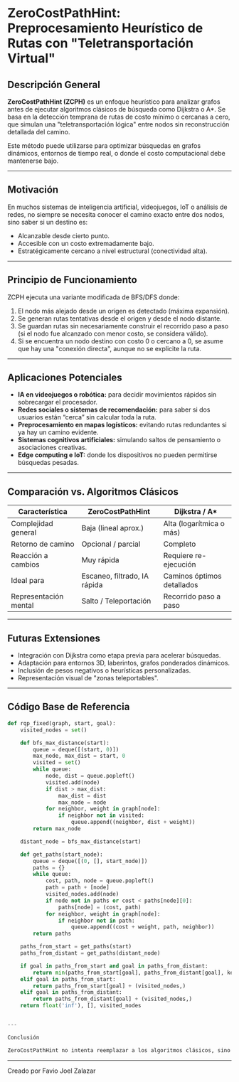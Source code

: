 # ZeroCostPathHint: Preprocesamiento Heurístico de Rutas con "Teletransportación Virtual"

## Descripción General

**ZeroCostPathHint (ZCPH)** es un enfoque heurístico para analizar grafos antes de ejecutar algoritmos clásicos de búsqueda como Dijkstra o A*. Se basa en la detección temprana de rutas de costo mínimo o cercanas a cero, que simulan una "teletransportación lógica" entre nodos sin reconstrucción detallada del camino.

Este método puede utilizarse para optimizar búsquedas en grafos dinámicos, entornos de tiempo real, o donde el costo computacional debe mantenerse bajo.

---

## Motivación

En muchos sistemas de inteligencia artificial, videojuegos, IoT o análisis de redes, no siempre se necesita conocer el camino exacto entre dos nodos, sino saber si un destino es:

- Alcanzable desde cierto punto.
- Accesible con un costo extremadamente bajo.
- Estratégicamente cercano a nivel estructural (conectividad alta).

---

## Principio de Funcionamiento

ZCPH ejecuta una variante modificada de BFS/DFS donde:

1. El nodo más alejado desde un origen es detectado (máxima expansión).
2. Se generan rutas tentativas desde el origen y desde el nodo distante.
3. Se guardan rutas sin necesariamente construir el recorrido paso a paso (si el nodo fue alcanzado con menor costo, se considera válido).
4. Si se encuentra un nodo destino con costo 0 o cercano a 0, se asume que hay una "conexión directa", aunque no se explicite la ruta.

---

## Aplicaciones Potenciales

- **IA en videojuegos o robótica:** para decidir movimientos rápidos sin sobrecargar el procesador.
- **Redes sociales o sistemas de recomendación:** para saber si dos usuarios están “cerca” sin calcular toda la ruta.
- **Preprocesamiento en mapas logísticos:** evitando rutas redundantes si ya hay un camino evidente.
- **Sistemas cognitivos artificiales:** simulando saltos de pensamiento o asociaciones creativas.
- **Edge computing e IoT:** donde los dispositivos no pueden permitirse búsquedas pesadas.

---

## Comparación vs. Algoritmos Clásicos

| Característica          | ZeroCostPathHint      | Dijkstra / A*          |
|-------------------------|------------------------|-------------------------|
| Complejidad general     | Baja (lineal aprox.)   | Alta (logarítmica o más) |
| Retorno de camino       | Opcional / parcial     | Completo                |
| Reacción a cambios      | Muy rápida             | Requiere re-ejecución   |
| Ideal para              | Escaneo, filtrado, IA rápida | Caminos óptimos detallados |
| Representación mental   | Salto / Teleportación  | Recorrido paso a paso   |

---

## Futuras Extensiones

- Integración con Dijkstra como etapa previa para acelerar búsquedas.
- Adaptación para entornos 3D, laberintos, grafos ponderados dinámicos.
- Inclusión de pesos negativos o heurísticas personalizadas.
- Representación visual de "zonas teleportables".

---

## Código Base de Referencia

```python
def rqp_fixed(graph, start, goal):
    visited_nodes = set()

    def bfs_max_distance(start):
        queue = deque([(start, 0)])
        max_node, max_dist = start, 0
        visited = set()
        while queue:
            node, dist = queue.popleft()
            visited.add(node)
            if dist > max_dist:
                max_dist = dist
                max_node = node
            for neighbor, weight in graph[node]:
                if neighbor not in visited:
                    queue.append((neighbor, dist + weight))
        return max_node

    distant_node = bfs_max_distance(start)

    def get_paths(start_node):
        queue = deque([(0, [], start_node)])
        paths = {}
        while queue:
            cost, path, node = queue.popleft()
            path = path + [node]
            visited_nodes.add(node)
            if node not in paths or cost < paths[node][0]:
                paths[node] = (cost, path)
            for neighbor, weight in graph[node]:
                if neighbor not in path:
                    queue.append((cost + weight, path, neighbor))
        return paths

    paths_from_start = get_paths(start)
    paths_from_distant = get_paths(distant_node)

    if goal in paths_from_start and goal in paths_from_distant:
        return min(paths_from_start[goal], paths_from_distant[goal], key=lambda x: x[0]) + (visited_nodes,)
    elif goal in paths_from_start:
        return paths_from_start[goal] + (visited_nodes,)
    elif goal in paths_from_distant:
        return paths_from_distant[goal] + (visited_nodes,)
    return float('inf'), [], visited_nodes


---

Conclusión

ZeroCostPathHint no intenta reemplazar a los algoritmos clásicos, sino que los complementa con una herramienta de análisis rápido, inspirada en una visión distinta: detectar nodos estratégicos y conexiones potenciales sin el costo de un recorrido detallado. Esta visión puede acelerar decisiones en entornos computacionales exigentes o inspirar nuevos métodos de pensamiento computacional.
```

---

Creado por Favio Joel Zalazar